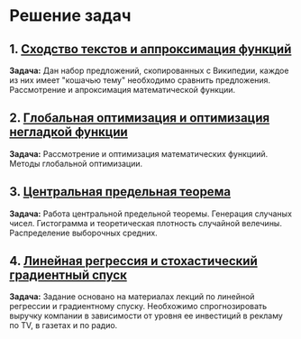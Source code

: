 # Решение задач

## 1. <a href="https://github.com/satsukae/task_solution/blob/main/1.%20Сходство%20текстов%20и%20аппроксимация%20функций.ipynb">Сходство текстов и аппроксимация функций</a>

**Задача:**
Дан набор предложений, скопированных с Википедии, каждое из них имеет "кошачью тему" необходимо сравнить предложения. Рассмотрение и апроксимация математической функции.

## 2. <a href="https://github.com/satsukae/task_solution/blob/main/2.%20Оптимизация%20в%20Python.%20Глобальная%20оптимизация%20и%20оптимизация%20негладкой%20функции.ipynb">Глобальная оптимизация и оптимизация негладкой функции</a>

**Задача:**
Рассмотрение и оптимизация математических функциий. Методы глобальной оптимизации. 

## 3. <a href="https://github.com/satsukae/task_solution/blob/main/3.%20Центральная%20предельная%20теорема%20своими%20руками.ipynb">Центральная предельная теорема</a>

**Задача:**
Работа центральной предельной теоремы. Генерация случаных чисел. Гистограмма и теоретическая плотность случайной велечины. Распределение выборочных средних.

## 4. <a href="https://github.com/satsukae/task_solution/blob/main/4.%20Линейная%20регрессия%20и%20стохастический%20градиентный%20спуск.ipynb">Линейная регрессия и стохастический градиентный спуск</a>

**Задача:**
Задание основано на материалах лекций по линейной регрессии и градиентному спуску. Необхожимо спрогнозировать выручку компании в зависимости от уровня ее инвестиций в рекламу по TV, в газетах и по радио.
